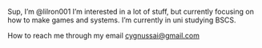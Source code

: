 Sup, I’m @lilron001
 I’m interested in a lot of stuff, but currently focusing on how to make games and systems.
 I’m currently in uni studying BSCS.

How to reach me through my email cygnussai@gmail.com
<!---
lilron001/lilron001 is a ✨ special ✨ repository because its `README.md` (this file) appears on your GitHub profile.
You can click the Preview link to take a look at your changes.
--->
